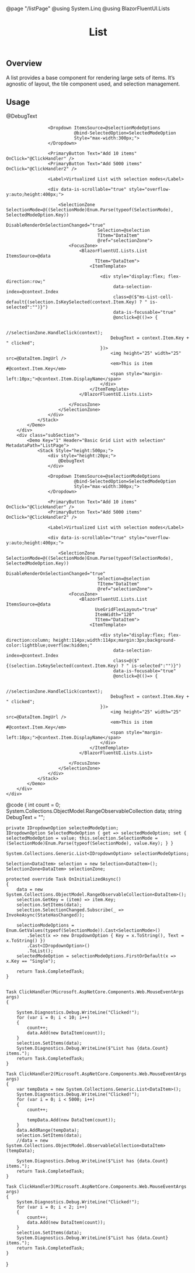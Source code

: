 ﻿@page "/listPage"
@using System.Linq
@using BlazorFluentUI.Lists

<header class="root">
    <h1 class="title">List</h1>
</header>
<div class="section" style="transition-delay: 0s;">
    <div id="overview" tabindex="-1">
        <h2 class="subHeading hiddenContent">Overview</h2>
    </div>
    <div class="content">
        <div class="ms-Markdown">
            <p>
                A list provides a base component for rendering large sets of items. It’s agnostic of layout, the tile component used, and selection management.
            </p>
        </div>
    </div>
</div>
<div class="section" style="transition-delay: 0s;">
    <div id="overview" tabindex="-1">
        <h2 class="subHeading">Usage</h2>
    </div>
    <div>
        <div class="subSection">
            <Demo Key="0" Header="Basic Vertical List with selection" MetadataPath="ListPage">
                <Stack Style="height:500px;">
                    <div style="height:20px;">
                        @DebugText
                    </div>

                    <Dropdown ItemsSource=@selectionModeOptions
                              @bind-SelectedOption=SelectedModeOption
                              Style="max-width:300px;">
                    </Dropdown>

                    <PrimaryButton Text="Add 10 items" OnClick="@ClickHandler" />
                    <PrimaryButton Text="Add 5000 items" OnClick="@ClickHandler2" />

                    <Label>Virtualized List with selection modes</Label>

                    <div data-is-scrollable="true" style="overflow-y:auto;height:400px;">

                        <SelectionZone SelectionMode=@((SelectionMode)Enum.Parse(typeof(SelectionMode), SelectedModeOption.Key))
                                       DisableRenderOnSelectionChanged="true"
                                       Selection=@selection
                                       TItem="DataItem"
                                       @ref="selectionZone">
                            <FocusZone>
                                <BlazorFluentUI.Lists.List ItemsSource=@data
                                      TItem="DataItem">
                                    <ItemTemplate>

                                        <div style="display:flex; flex-direction:row;"
                                             data-selection-index=@context.Index
                                             class=@($"ms-List-cell-default{(selection.IsKeySelected(context.Item.Key) ? " is-selected":"")}")
                                             data-is-focusable="true"
                                             @onclick=@(()=> {

                                            //selectionZone.HandleClick(context);
                                            DebugText = context.Item.Key + " clicked";
                                        })>
                                            <img height="25" width="25" src=@DataItem.ImgUrl />
                                            <em>This is item #@context.Item.Key</em>
                                            <span style="margin-left:10px;">@context.Item.DisplayName</span>
                                        </div>
                                    </ItemTemplate>
                                </BlazorFluentUI.Lists.List>

                            </FocusZone>
                        </SelectionZone>
                    </div>
                </Stack>
            </Demo>
        </div>
        <div class="subSection">
            <Demo Key="1" Header="Basic Grid List with selection" MetadataPath="ListPage">
                <Stack Style="height:500px;">
                    <div style="height:20px;">
                        @DebugText
                    </div>

                    <Dropdown ItemsSource=@selectionModeOptions
                              @bind-SelectedOption=SelectedModeOption
                              Style="max-width:300px;">
                    </Dropdown>

                    <PrimaryButton Text="Add 10 items" OnClick="@ClickHandler" />
                    <PrimaryButton Text="Add 5000 items" OnClick="@ClickHandler2" />

                    <Label>Virtualized List with selection modes</Label>

                    <div data-is-scrollable="true" style="overflow-y:auto;height:400px;">

                        <SelectionZone SelectionMode=@((SelectionMode)Enum.Parse(typeof(SelectionMode), SelectedModeOption.Key))
                                       DisableRenderOnSelectionChanged="true"
                                       Selection=@selection
                                       TItem="DataItem"
                                       @ref="selectionZone">
                            <FocusZone>
                                <BlazorFluentUI.Lists.List ItemsSource=@data
                                      UseGridFlexLayout="true"
                                      ItemWidth="120"
                                      TItem="DataItem">
                                    <ItemTemplate>

                                        <div style="display:flex; flex-direction:column; height:114px;width:114px;margin:3px;background-color:lightblue;overflow:hidden;"
                                             data-selection-index=@context.Index
                                             class=@($"{(selection.IsKeySelected(context.Item.Key) ? " is-selected":"")}")
                                             data-is-focusable="true"
                                             @onclick=@(()=> {

                                            //selectionZone.HandleClick(context);
                                            DebugText = context.Item.Key + " clicked";
                                        })>
                                            <img height="25" width="25" src=@DataItem.ImgUrl />
                                            <em>This is item #@context.Item.Key</em>
                                            <span style="margin-left:10px;">@context.Item.DisplayName</span>
                                        </div>
                                    </ItemTemplate>
                                </BlazorFluentUI.Lists.List>

                            </FocusZone>
                        </SelectionZone>
                    </div>
                </Stack>
            </Demo>
        </div>
    </div>
</div>
@code {
    int count = 0;
    System.Collections.ObjectModel.RangeObservableCollection<DataItem> data;
    string DebugText = "";

    private IDropdownOption selectedModeOption;
    IDropdownOption SelectedModeOption { get => selectedModeOption; set { selectedModeOption = value; this.selection.SelectionMode = (SelectionMode)Enum.Parse(typeof(SelectionMode), value.Key); } }

    System.Collections.Generic.List<IDropdownOption> selectionModeOptions;

    Selection<DataItem> selection = new Selection<DataItem>();
    SelectionZone<DataItem> selectionZone;

    protected override Task OnInitializedAsync()
    {
        data = new System.Collections.ObjectModel.RangeObservableCollection<DataItem>();
        selection.GetKey = (item) => item.Key;
        selection.SetItems(data);
        selection.SelectionChanged.Subscribe(_ => InvokeAsync(StateHasChanged));

        selectionModeOptions = Enum.GetValues(typeof(SelectionMode)).Cast<SelectionMode>()
            .Select(x => new DropdownOption { Key = x.ToString(), Text = x.ToString() })
            .Cast<IDropdownOption>()
            .ToList();
        selectedModeOption = selectionModeOptions.FirstOrDefault(x => x.Key == "Single");

        return Task.CompletedTask;
    }


    Task ClickHandler(Microsoft.AspNetCore.Components.Web.MouseEventArgs args)
    {

        System.Diagnostics.Debug.WriteLine("Clicked!");
        for (var i = 0; i < 10; i++)
        {
            count++;
            data.Add(new DataItem(count));
        }
        selection.SetItems(data);
        System.Diagnostics.Debug.WriteLine($"List has {data.Count} items.");
        return Task.CompletedTask;
    }

    Task ClickHandler2(Microsoft.AspNetCore.Components.Web.MouseEventArgs args)
    {
        var tempData = new System.Collections.Generic.List<DataItem>();
        System.Diagnostics.Debug.WriteLine("Clicked!");
        for (var i = 0; i < 5000; i++)
        {
            count++;

            tempData.Add(new DataItem(count));
        }
        data.AddRange(tempData);
        selection.SetItems(data);
        //data = new System.Collections.ObjectModel.ObservableCollection<DataItem>(tempData);

        System.Diagnostics.Debug.WriteLine($"List has {data.Count} items.");
        return Task.CompletedTask;
    }

    Task ClickHandler3(Microsoft.AspNetCore.Components.Web.MouseEventArgs args)
    {
        System.Diagnostics.Debug.WriteLine("Clicked!");
        for (var i = 0; i < 2; i++)
        {
            count++;
            data.Add(new DataItem(count));
        }
        selection.SetItems(data);
        System.Diagnostics.Debug.WriteLine($"List has {data.Count} items.");
        return Task.CompletedTask;
    }



}
